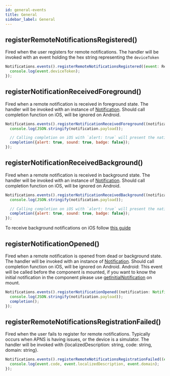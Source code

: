 ```yaml
---
id: general-events
title: General
sidebar_label: General
---
```


## registerRemoteNotificationsRegistered()
Fired when the user registers for remote notifications. The handler will be invoked with an event holding the hex string representing the `deviceToken`

```js
Notifications.events().registerRemoteNotificationsRegistered((event: Registered) => {
  console.log(event.deviceToken);
});
```

## registerNotificationReceivedForeground()
Fired when a remote notification is received in foreground state. The handler will be invoked with an instance of [Notification](notification-obj).
Should call completion function on iOS, will be ignored on Android.

```js
Notifications.events().registerNotificationReceivedForeground((notification: Notification, completion: (response: NotificationCompletion) => void) => {
  console.log(JSON.stringify(notification.payload));

  // Calling completion on iOS with `alert: true` will present the native iOS inApp notification.
  completion({alert: true, sound: true, badge: false});
});
```

## registerNotificationReceivedBackground()
Fired when a remote notification is received in background state. The handler will be invoked with an instance of [Notification](notification-obj).
Should call completion function on iOS, will be ignored on Android.

```js
Notifications.events().registerNotificationReceivedBackground((notification: Notification, completion: (response: NotificationCompletion) => void) => {
  console.log(JSON.stringify(notification.payload));

  // Calling completion on iOS with `alert: true` will present the native iOS inApp notification.
  completion({alert: true, sound: true, badge: false});
});
```

To receive background notifications on iOS follow [this guide](https://developer.apple.com/documentation/usernotifications/setting_up_a_remote_notification_server/pushing_background_updates_to_your_app)

## registerNotificationOpened()
Fired when a remote notification is opened from dead or background state. The handler will be invoked with an instance of [Notification](notification-obj).
Should call completion function on iOS, will be ignored on Android.
Android: This event will be called before the component is mounted, if you want to know the initial notification in the component please use [getInitialNotification](general-api#getInitialNotification) on mount.

```js
Notifications.events().registerNotificationOpened((notification: Notification, completion: () => void) => {
  console.log(JSON.stringify(notification.payload));
  completion();
});
```

## registerRemoteNotificationsRegistrationFailed()
Fired when the user fails to register for remote notifications. Typically occurs when APNS is having issues, or the device is a simulator. The handler will be invoked with {localizedDescription: string, code: string, domain: string}.

```js
Notifications.events().registerRemoteNotificationsRegistrationFailed((event: RegistrationError) => {
  console.log(event.code, event.localizedDescription, event.domain);
});
```